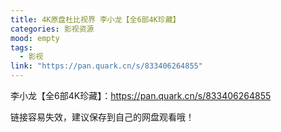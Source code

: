 ```yaml
---
title: 4K原盘杜比视界 李小龙【全6部4K珍藏】
categories: 影视资源
mood: empty
tags:
  - 影视
link: "https://pan.quark.cn/s/833406264855"
---
```








李小龙【全6部4K珍藏】：https://pan.quark.cn/s/833406264855




链接容易失效，建议保存到自己的网盘观看哦！


